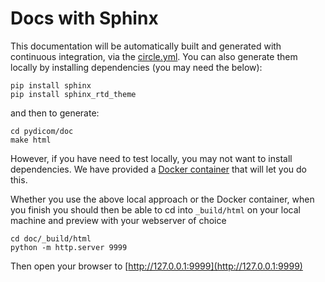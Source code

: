 # Docs with Sphinx

This documentation will be automatically built and generated with continuous
 integration, via the [circle.yml](../.circleci/config.yml). You can also
 generate them locally by installing dependencies (you may need the below):

```
pip install sphinx
pip install sphinx_rtd_theme
```

and then to generate:

```
cd pydicom/doc
make html
```

However, if you have need to test locally, you may not want to install dependencies. We have provided a [Docker container](https://hub.docker.com/r/pydicom/pydicom-docs/) that will let you do this.

Whether you use the above local approach or the Docker container, when you finish you should then be able to cd into `_build/html` on your local machine and preview with your webserver of choice

```
cd doc/_build/html
python -m http.server 9999
```

Then open your browser to [http://127.0.0.1:9999](http://127.0.0.1:9999)
